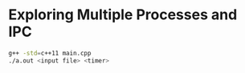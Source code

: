 # Exploring Multiple Processes and IPC

```bash
g++ -std=c++11 main.cpp
./a.out <input file> <timer>
```
